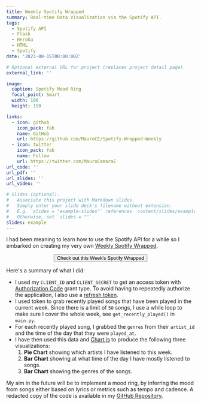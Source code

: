 ```yaml
---
title: Weekly Spotify Wrapped
summary: Real-time Data Visualization via the Spotify API.
tags:
  - Spotify API
  - Flask
  - Heroku
  - HTML
  - Spotify
date: '2023-08-15T00:00:00Z'

# Optional external URL for project (replaces project detail page).
external_link: ''

image:
  caption: Spotify Mood Ring
  focal_point: Smart
  width: 100
  height: 150

links:
  - icon: github
    icon_pack: fab
    name: GitHub
    url: https://github.com/MauroCE/Spotify-Wrapped-Weekly
  - icon: twitter
    icon_pack: fab
    name: Follow
    url: https://twitter.com/MauroCamaraE
url_code: ''
url_pdf: ''
url_slides: ''
url_video: ''

# Slides (optional).
#   Associate this project with Markdown slides.
#   Simply enter your slide deck's filename without extension.
#   E.g. `slides = "example-slides"` references `content/slides/example-slides.md`.
#   Otherwise, set `slides = ""`.
slides: example
---
```

I had been meaning to learn how to use the Spotify API for a while so I embarked on creating my very own [Weekly Spotify Wrapped](https://spotify-mood-ring-2a2e81fbe0b0.herokuapp.com). 

<div style="text-align: center;">
<button class="button" align="center" onclick="window.location.href='https://spotify-mood-ring-2a2e81fbe0b0.herokuapp.com'">Check out this Week's Spotify Wrapped</button>
</div>


Here's a summary of what I did:

- I used my `CLIENT_ID` and `CLIENT_SECRET` to get an access token with [Authorization Code](https://developer.spotify.com/documentation/web-api/tutorials/code-flow) grant type. To avoid having to repeatedly authorize the application, I also use a [refresh token](https://developer.spotify.com/documentation/ios/concepts/token-swap-and-refresh).
- I used token to grab recently played songs that have been played in the current week. Since there is a limit of `50` songs, I use a while loop to make sure I cover the whole week, see `get_recently_played()` in `main.py`.
- For each recently played song, I grabbed the `genres` from their `artist_id` and the time of the day that they were `played_at`.
- I have then used this data and [Chart.js](https://www.chartjs.org/) to produce the following three visualizations:
    1. **Pie Chart** showing which artists I have listened to this week.
    2. **Bar Chart** showing at what time of the day I have mostly listened to songs.
    3. **Bar Chart** showing the genres of the songs.
    
My aim in the future will be to implement a mood ring, by inferring the mood from songs either based on lyrics or metrics such as tempo and cadence. A redacted copy of the code is available in my [GitHub Repository](https://github.com/MauroCE/Spotify-Wrapped-Weekly).
